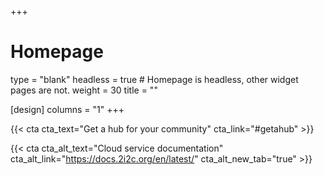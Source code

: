 +++
# Homepage
type = "blank"
headless = true  # Homepage is headless, other widget pages are not.
weight = 30
title = ""

[design]
  columns = "1"
+++

<div class="cta-group color-secondary">

{{< cta cta_text="Get a hub for your community" cta_link="#getahub" >}}

{{< cta cta_alt_text="Cloud service documentation" cta_alt_link="https://docs.2i2c.org/en/latest/" cta_alt_new_tab="true" >}}

</div>